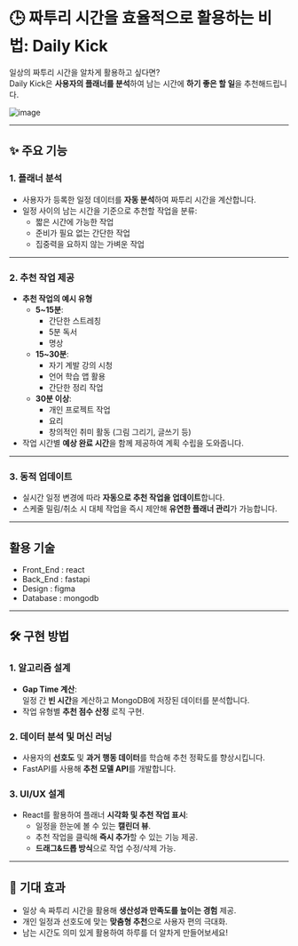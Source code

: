 # 🕒 짜투리 시간을 효율적으로 활용하는 비법: **Daily Kick**  
일상의 짜투리 시간을 알차게 활용하고 싶다면?  
Daily Kick은 **사용자의 플래너를 분석**하여 남는 시간에 **하기 좋은 할 일**을 추천해드립니다.

![image](https://github.com/user-attachments/assets/07f77559-1d6e-48b5-bd49-1475448a82d9)

---

## ✨ 주요 기능

### 1. 플래너 분석
- 사용자가 등록한 일정 데이터를 **자동 분석**하여 짜투리 시간을 계산합니다.
- 일정 사이의 남는 시간을 기준으로 추천할 작업을 분류:
  - 짧은 시간에 가능한 작업
  - 준비가 필요 없는 간단한 작업
  - 집중력을 요하지 않는 가벼운 작업

---

### 2. 추천 작업 제공
- **추천 작업의 예시 유형**
  - **5~15분**:  
    - 간단한 스트레칭  
    - 5분 독서  
    - 명상
  - **15~30분**:  
    - 자기 계발 강의 시청  
    - 언어 학습 앱 활용  
    - 간단한 정리 작업
  - **30분 이상**:  
    - 개인 프로젝트 작업  
    - 요리  
    - 창의적인 취미 활동 (그림 그리기, 글쓰기 등)
- 작업 시간별 **예상 완료 시간**을 함께 제공하여 계획 수립을 도와줍니다.

---

### 3. 동적 업데이트
- 실시간 일정 변경에 따라 **자동으로 추천 작업을 업데이트**합니다.
- 스케줄 밀림/취소 시 대체 작업을 즉시 제안해 **유연한 플래너 관리**가 가능합니다.

---

## 활용 기술
- Front_End : react
- Back_End : fastapi
- Design : figma
- Database : mongodb

---

## 🛠️ 구현 방법

### 1. **알고리즘 설계**
- **Gap Time 계산**:  
  일정 간 **빈 시간**을 계산하고 MongoDB에 저장된 데이터를 분석합니다.
- 작업 유형별 **추천 점수 산정** 로직 구현.

### 2. **데이터 분석 및 머신 러닝**
- 사용자의 **선호도** 및 **과거 행동 데이터**를 학습해 추천 정확도를 향상시킵니다.
- FastAPI를 사용해 **추천 모델 API**를 개발합니다.

### 3. **UI/UX 설계**
- React를 활용하여 플래너 **시각화 및 추천 작업 표시**:
  - 일정을 한눈에 볼 수 있는 **캘린더 뷰**.
  - 추천 작업을 클릭해 **즉시 추가**할 수 있는 기능 제공.
  - **드래그&드롭 방식**으로 작업 수정/삭제 가능.

---

## 🎯 기대 효과
- 일상 속 짜투리 시간을 활용해 **생산성과 만족도를 높이는 경험** 제공.
- 개인 일정과 선호도에 맞는 **맞춤형 추천**으로 사용자 편의 극대화.
- 남는 시간도 의미 있게 활용하여 하루를 더 알차게 만들어보세요!

